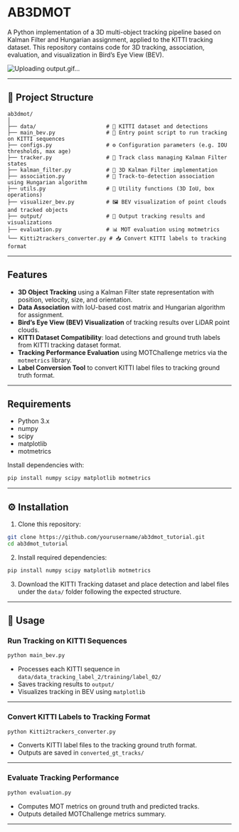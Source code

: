 
# AB3DMOT

A Python implementation of a 3D multi-object tracking pipeline based on Kalman Filter and Hungarian assignment, applied to the KITTI tracking dataset. This repository contains code for 3D tracking, association, evaluation, and visualization in Bird’s Eye View (BEV).

![Uploading output.gif…]()

---

## 🚀 Project Structure

```
ab3dmot/
│
├── data/                      # 📂 KITTI dataset and detections
├── main_bev.py                # 🚦 Entry point script to run tracking on KITTI sequences
├── configs.py                 # ⚙️ Configuration parameters (e.g. IOU thresholds, max age)
├── tracker.py                 # 🎯 Track class managing Kalman Filter states
├── kalman_filter.py           # 🔄 3D Kalman Filter implementation
├── association.py             # 🔗 Track-to-detection association using Hungarian algorithm
├── utils.py                   # 🧩 Utility functions (3D IoU, box operations)
├── visualizer_bev.py          # 🖼️ BEV visualization of point clouds and tracked objects
├── output/                    # 📸 Output tracking results and visualizations
├── evaluation.py              # 📊 MOT evaluation using motmetrics
└── Kitti2trackers_converter.py # 📥 Convert KITTI labels to tracking format
```

---

## Features

- **3D Object Tracking** using a Kalman Filter state representation with position, velocity, size, and orientation.
- **Data Association** with IoU-based cost matrix and Hungarian algorithm for assignment.
- **Bird’s Eye View (BEV) Visualization** of tracking results over LiDAR point clouds.
- **KITTI Dataset Compatibility**: load detections and ground truth labels from KITTI tracking dataset format.
- **Tracking Performance Evaluation** using MOTChallenge metrics via the `motmetrics` library.
- **Label Conversion Tool** to convert KITTI label files to tracking ground truth format.

---

## Requirements

- Python 3.x  
- numpy  
- scipy  
- matplotlib  
- motmetrics  

Install dependencies with:

```bash
pip install numpy scipy matplotlib motmetrics
```

---

## ⚙️ Installation

1. Clone this repository:

```bash
git clone https://github.com/yourusername/ab3dmot_tutorial.git
cd ab3dmot_tutorial
```

2. Install required dependencies:

```bash
pip install numpy scipy matplotlib motmetrics
```

3. Download the KITTI Tracking dataset and place detection and label files under the `data/` folder following the expected structure.

---

## 📝 Usage

### Run Tracking on KITTI Sequences

```bash
python main_bev.py
```

- Processes each KITTI sequence in `data/data_tracking_label_2/training/label_02/`
- Saves tracking results to `output/`
- Visualizes tracking in BEV using `matplotlib`

---

### Convert KITTI Labels to Tracking Format

```bash
python Kitti2trackers_converter.py
```

- Converts KITTI label files to the tracking ground truth format.
- Outputs are saved in `converted_gt_tracks/`

---

### Evaluate Tracking Performance

```bash
python evaluation.py
```

- Computes MOT metrics on ground truth and predicted tracks.
- Outputs detailed MOTChallenge metrics summary.

---
